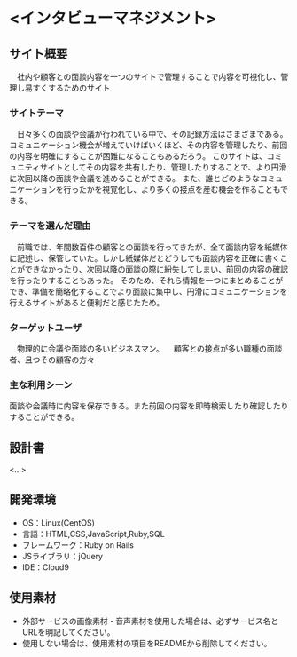 # <インタビューマネジメント>

## サイト概要
　社内や顧客との面談内容を一つのサイトで管理することで内容を可視化し、管理し易すくするためのサイト
### サイトテーマ
　日々多くの面談や会議が行われている中で、その記録方法はさまざまである。コミュニケーション機会が増えていけばいくほど、その内容を管理したり、前回の内容を明確にすることが困難になることもあるだろう。
このサイトは、コミュニティサイトとしてその内容を共有したり、管理したりすることで、より円滑に次回以降の面談や会議を進めることができる。
また、誰とどのようなコミュニケーションを行ったかを視覚化し、より多くの接点を産む機会を作ることもできる。
### テーマを選んだ理由
　前職では、年間数百件の顧客との面談を行ってきたが、全て面談内容を紙媒体に記述し、保管していた。しかし紙媒体だとどうしても面談内容を正確に書くことができなかったり、次回以降の面談の際に紛失してしまい、前回の内容の確認を行ったりすることもあった。
そのため、それら情報を一つにまとめることができ、準備を簡略化することでより面談に集中し、円滑にコミュニケーションを行えるサイトがあると便利だと感じたため。
### ターゲットユーザ
　物理的に会議や面談の多いビジネスマン。
　顧客との接点が多い職種の面談者、且つその顧客の方々

### 主な利用シーン
面談や会議時に内容を保存できる。また前回の内容を即時検索したり確認したりすることができる。

## 設計書
<...>

## 開発環境
- OS：Linux(CentOS)
- 言語：HTML,CSS,JavaScript,Ruby,SQL
- フレームワーク：Ruby on Rails
- JSライブラリ：jQuery
- IDE：Cloud9

## 使用素材
- 外部サービスの画像素材・音声素材を使用した場合は、必ずサービス名とURLを明記してください。
- 使用しない場合は、使用素材の項目をREADMEから削除してください。